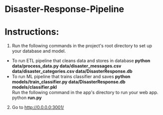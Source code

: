 # Disaster-Response-Pipeline

# Instructions:
1. Run the following commands in the project's root directory to set up your database and model.<br>

* To run ETL pipeline that cleans data and stores in database **python data/process_data.py data/disaster_messages.csv data/disaster_categories.csv data/DisasterResponse.db**
* To run ML pipeline that trains classifier and saves **python models/train_classifier.py data/DisasterResponse.db models/classifier.pkl**<br>
Run the following command in the app's directory to run your web app. python **run.py**

2. Go to http://0.0.0.0:3001/
